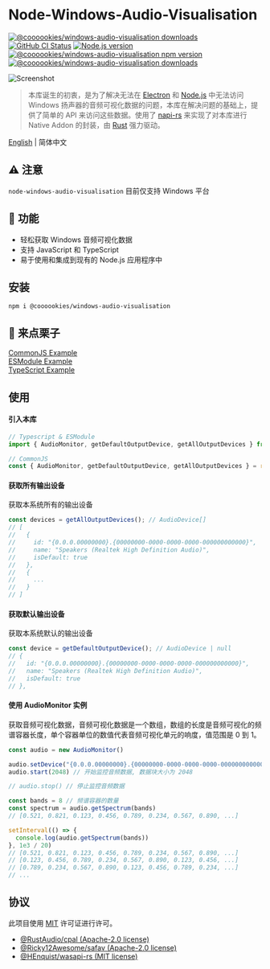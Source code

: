 # Node-Windows-Audio-Visualisation

<a href="https://github.com/LeagueTavern/node-windows-audio-visualisation/issues"><img src="https://img.shields.io/github/issues/LeagueTavern/node-windows-audio-visualisation?style=for-the-badge" alt="@coooookies/windows-audio-visualisation downloads"></a>
<a href="https://github.com/LeagueTavern/node-windows-audio-visualisation/actions"><img alt="GitHub CI Status" src="https://img.shields.io/github/actions/workflow/status/LeagueTavern/node-windows-audio-visualisation/CI.yml?style=for-the-badge"></a>
<a href="https://nodejs.org/en/about/releases/"><img src="https://img.shields.io/node/v/%40coooookies%2Fwindows-audio-visualisation?style=for-the-badge" alt="Node.js version"></a>
<a href="https://www.npmjs.com/package/@coooookies/windows-audio-visualisation"><img src="https://img.shields.io/npm/v/@coooookies/windows-audio-visualisation.svg?style=for-the-badge&sanitize=true" alt="@coooookies/windows-audio-visualisation npm version"></a>
<a href="https://npmcharts.com/compare/@coooookies/windows-audio-visualisation?minimal=true"><img src="https://img.shields.io/npm/dm/@coooookies/windows-audio-visualisation.svg?style=for-the-badge&sanitize=true" alt="@coooookies/windows-audio-visualisation downloads"></a>

![Screenshot](docs/shot1.gif)

> 本库诞生的初衷，是为了解决无法在 [Electron](https://www.electronjs.org/) 和 [Node.js](https://nodejs.org/) 中无法访问 Windows 扬声器的音频可视化数据的问题，本库在解决问题的基础上，提供了简单的 API 来访问这些数据。使用了 [napi-rs](https://napi.rs/) 来实现了对本库进行 Native Addon 的封装，由 [Rust](https://www.rust-lang.org/) 强力驱动。

[English](./README.md) | 简体中文

## ⚠️ 注意

`node-windows-audio-visualisation` 目前仅支持 Windows 平台

## 🚀 功能

- 轻松获取 Windows 音频可视化数据
- 支持 JavaScript 和 TypeScript
- 易于使用和集成到现有的 Node.js 应用程序中

## 安装

```shell
npm i @coooookies/windows-audio-visualisation
```

## 🍊 来点栗子

[CommonJS Example](example/index.js) <br />
[ESModule Example](example/index.mjs) <br />
[TypeScript Example](example/index.ts) <br />

## 使用

#### 引入本库

```Typescript
// Typescript & ESModule
import { AudioMonitor, getDefaultOutputDevice, getAllOutputDevices } from '@coooookies/windows-audio-visualisation';

// CommonJS
const { AudioMonitor, getDefaultOutputDevice, getAllOutputDevices } = require('@coooookies/windows-audio-visualisation');
```

#### 获取所有输出设备

获取本系统所有的输出设备

```Typescript
const devices = getAllOutputDevices(); // AudioDevice[]
// [
//   {
//     id: "{0.0.0.00000000}.{00000000-0000-0000-0000-000000000000}",
//     name: "Speakers (Realtek High Definition Audio)",
//     isDefault: true
//   },
//   {
//     ...
//   }
// ]
```

#### 获取默认输出设备

获取本系统默认的输出设备

```Typescript
const device = getDefaultOutputDevice(); // AudioDevice | null
// {
//   id: "{0.0.0.00000000}.{00000000-0000-0000-0000-000000000000}",
//   name: "Speakers (Realtek High Definition Audio)",
//   isDefault: true
// },
```

#### 使用 AudioMonitor 实例

获取音频可视化数据，音频可视化数据是一个数组，数组的长度是音频可视化的频谱容器长度，单个容器单位的数值代表音频可视化单元的响度，值范围是 0 到 1。

```Typescript
const audio = new AudioMonitor()

audio.setDevice("{0.0.0.00000000}.{00000000-0000-0000-0000-000000000000}") // 设置音频设备Id
audio.start(2048) // 开始监控音频数据, 数据块大小为 2048

// audio.stop() // 停止监控音频数据

const bands = 8 // 频谱容器的数量
const spectrum = audio.getSpectrum(bands)
// [0.521, 0.821, 0.123, 0.456, 0.789, 0.234, 0.567, 0.890, ...]

setInterval(() => {
  console.log(audio.getSpectrum(bands))
}, 1e3 / 20)
// [0.521, 0.821, 0.123, 0.456, 0.789, 0.234, 0.567, 0.890, ...]
// [0.123, 0.456, 0.789, 0.234, 0.567, 0.890, 0.123, 0.456, ...]
// [0.789, 0.234, 0.567, 0.890, 0.123, 0.456, 0.789, 0.234, ...]
// ...
```

## 协议

此项目使用 [MIT](LICENSE) 许可证进行许可。

- [@RustAudio/cpal (Apache-2.0 license)](https://github.com/RustAudio/cpal)
- [@Ricky12Awesome/safav (Apache-2.0 license)](https://github.com/Ricky12Awesome/safav)
- [@HEnquist/wasapi-rs (MIT license)](https://github.com/HEnquist/wasapi-rs)